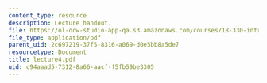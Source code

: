 ```yaml
---
content_type: resource
description: Lecture handout.
file: https://ol-ocw-studio-app-qa.s3.amazonaws.com/courses/18-330-introduction-to-numerical-analysis-spring-2004/c94aaad573128a66aacff5fb59be3305_lecture4.pdf
file_type: application/pdf
parent_uid: 2c697219-37f5-8316-a069-d0e5bb8a5de7
resourcetype: Document
title: lecture4.pdf
uid: c94aaad5-7312-8a66-aacf-f5fb59be3305
---
```

